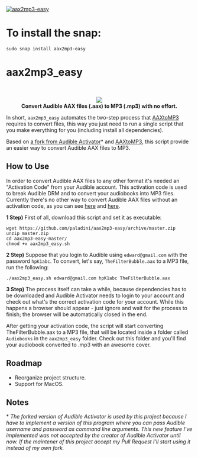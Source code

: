 

[![aax2mp3-easy](https://snapcraft.io/aax2mp3-easy/badge.svg)](https://snapcraft.io/aax2mp3-easy)
# To install the snap:
```
sudo snap install aax2mp3-easy
```

# aax2mp3_easy
<br/>
<p align="center">
  <img src="https://i.imgur.com/166yX8Z.jpg"/>
  <br/>
  <b>Convert Audible AAX files (.aax) to MP3 (.mp3) with no effort.</b>
</p>

In short, `aax2mp3_easy` automates the two-step process that [AAXtoMP3](https://github.com/KrumpetPirate/AAXtoMP3) requires to convert files, this way you just need to run a single script that you make everything for you (including install all dependencies).

Based on [a fork from Audible Activator](https://github.com/paladini/audible-activator/)\* and [AAXtoMP3](https://github.com/KrumpetPirate/AAXtoMP3), this script provide an easier way to convert Audible AAX files to MP3.

## How to Use

In order to convert Audible AAX files to any other format it's needed an "Activation Code" from your Audible account. This activation code is used to break Audible DRM and to convert your audiobooks into MP3 files. Currently there's no other way to convert Audible AAX files without an activation code, as you can see [here](https://apple.stackexchange.com/questions/222917/how-do-i-use-ffmpeg-to-convert-audible-files) and [here](https://ffmpeg.org/ffmpeg-all.html#Audible-AAX).

**1 Step)** First of all, download this script and set it as executable:

```
wget https://github.com/paladini/aax2mp3-easy/archive/master.zip
unzip master.zip
cd aax2mp3-easy-master/
chmod +x aax2mp3_easy.sh
```

**2 Step)** Suppose that you login to Audible using `edward@gmail.com` with the password `hpK1abc`. To convert, let's say, `TheFilterBubble.aax` to a MP3 file, run the following:

```
./aax2mp3_easy.sh edward@gmail.com hpK1abc TheFilterBubble.aax
```

**3 Step)** The process itself can take a while, because dependencies has to be downloaded and Audible Activator needs to login to your account and check out what's the correct activation code for your account. While this happens a browser should appear - just ignore and wait for the process to finish; the browser will be automatically closed in the end.

After getting your activation code, the script will start converting TheFilterBubble.aax to a MP3 file, that will be located inside a folder called `Audiobooks` in the `aax2mp3_easy` folder. Check out this folder and you'll find your audiobook converted to .mp3 with an awesome cover. 


## Roadmap

- Reorganize project structure.
- Support for MacOS.

## Notes
\* *The forked version of Audible Activator is used by this project because I have to implement a version of this program where you can pass Audible username and password as command line arguments. This new feature I've implemented was not accepted by the creator of Audible Activator until now. If the maintener of this project accept my Pull Request I'll start using it instead of my own fork.*
